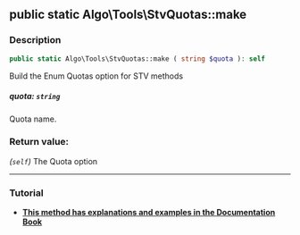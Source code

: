 ## public static Algo\Tools\StvQuotas::make

### Description    

```php
public static Algo\Tools\StvQuotas::make ( string $quota ): self
```

Build the Enum Quotas option for STV methods
    

##### **quota:** *```string```*   
Quota name.    


### Return value:   

*(```self```)* The Quota option


---------------------------------------

### Tutorial

* **[This method has explanations and examples in the Documentation Book](https://condorcetphp.github.io/Documentation-Book/#VotingMethods)**    
